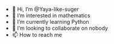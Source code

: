 - 👋 Hi, I’m @Yaya-like-suger
- 👀 I’m interested in mathematics
- 🌱 I’m currently learning Python
- 💞️ I’m looking to collaborate on nobody
- 📫 How to reach me

<!---
Yaya-like-suger/Yaya-like-suger is a ✨ special ✨ repository because its `README.md` (this file) appears on your GitHub profile.
You can click the Preview link to take a look at your changes.
--->
